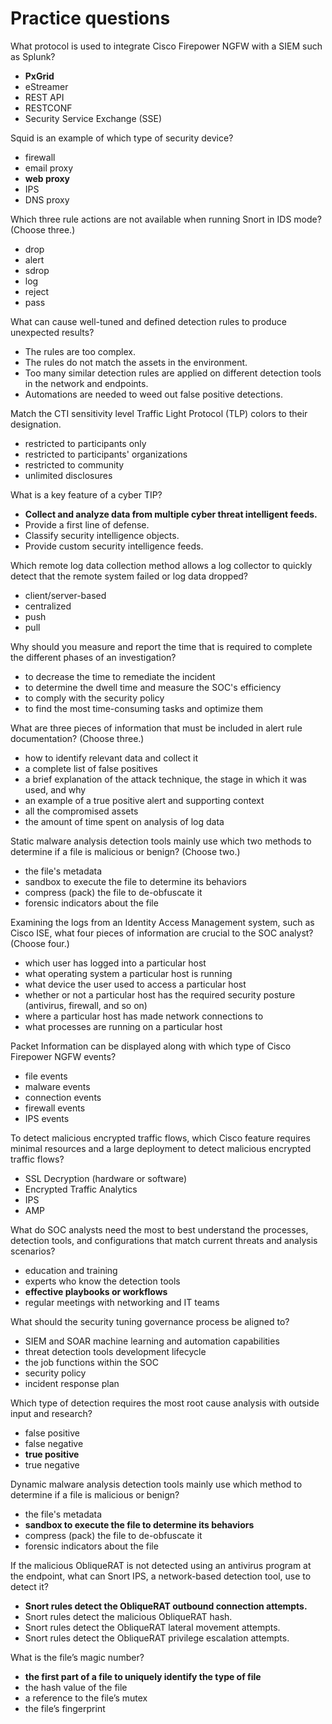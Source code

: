 # Practice questions
What protocol is used to integrate Cisco Firepower NGFW with a SIEM such as Splunk?
- **PxGrid**
- eStreamer
- REST API
- RESTCONF
- Security Service Exchange (SSE)

Squid is an example of which type of security device?
- firewall
- email proxy
- **web proxy**
- IPS
- DNS proxy

Which three rule actions are not available when running Snort in IDS mode? (Choose three.)
- drop
- alert
- sdrop
- log
- reject
- pass

What can cause well-tuned and defined detection rules to produce unexpected results?
- The rules are too complex.
- The rules do not match the assets in the environment.
- Too many similar detection rules are applied on different detection tools in the network and endpoints.
- Automations are needed to weed out false positive detections.

Match the CTI sensitivity level Traffic Light Protocol (TLP) colors to their designation.
- restricted to participants only
- restricted to participants' organizations
- restricted to community
- unlimited disclosures

What is a key feature of a cyber TIP?
- **Collect and analyze data from multiple cyber threat intelligent feeds.**
- Provide a first line of defense.
- Classify security intelligence objects.
- Provide custom security intelligence feeds.

Which remote log data collection method allows a log collector to quickly detect that the remote system failed or log data dropped?
- client/server-based
- centralized
- push
- pull

Why should you measure and report the time that is required to complete the different phases of an investigation?
- to decrease the time to remediate the incident
- to determine the dwell time and measure the SOC's efficiency
- to comply with the security policy
- to find the most time-consuming tasks and optimize them

What are three pieces of information that must be included in alert rule documentation? (Choose three.)
- how to identify relevant data and collect it
- a complete list of false positives
- a brief explanation of the attack technique, the stage in which it was used, and why
- an example of a true positive alert and supporting context
- all the compromised assets
- the amount of time spent on analysis of log data

Static malware analysis detection tools mainly use which two methods to determine if a file is malicious or benign? (Choose two.)
- the file's metadata
- sandbox to execute the file to determine its behaviors
- compress (pack) the file to de-obfuscate it
- forensic indicators about the file

Examining the logs from an Identity Access Management system, such as Cisco ISE, what four pieces of information are crucial to the SOC analyst? (Choose four.)
- which user has logged into a particular host
- what operating system a particular host is running
- what device the user used to access a particular host
- whether or not a particular host has the required security posture (antivirus, firewall, and so on)
- where a particular host has made network connections to
- what processes are running on a particular host

Packet Information can be displayed along with which type of Cisco Firepower NGFW events?
- file events
- malware events
- connection events
- firewall events
- IPS events

To detect malicious encrypted traffic flows, which Cisco feature requires minimal resources and a large deployment to detect malicious encrypted traffic flows?
- SSL Decryption (hardware or software)
- Encrypted Traffic Analytics
- IPS
- AMP

What do SOC analysts need the most to best understand the processes, detection tools, and configurations that match current threats and analysis scenarios?
- education and training
- experts who know the detection tools
- **effective playbooks or workflows**
- regular meetings with networking and IT teams

What should the security tuning governance process be aligned to?
- SIEM and SOAR machine learning and automation capabilities
- threat detection tools development lifecycle
- the job functions within the SOC
- security policy
- incident response plan

Which type of detection requires the most root cause analysis with outside input and research?
- false positive
- false negative
- **true positive**
- true negative

Dynamic malware analysis detection tools mainly use which method to determine if a file is malicious or benign?
- the file's metadata
- **sandbox to execute the file to determine its behaviors**
- compress (pack) the file to de-obfuscate it
- forensic indicators about the file

If the malicious ObliqueRAT is not detected using an antivirus program at the endpoint, what can Snort IPS, a network-based detection tool, use to detect it?
- **Snort rules detect the ObliqueRAT outbound connection attempts.**
- Snort rules detect the malicious ObliqueRAT hash.
- Snort rules detect the ObliqueRAT lateral movement attempts.
- Snort rules detect the ObliqueRAT privilege escalation attempts.

What is the file’s magic number?
- **the first part of a file to uniquely identify the type of file**
- the hash value of the file
- a reference to the file’s mutex
- the file’s fingerprint
